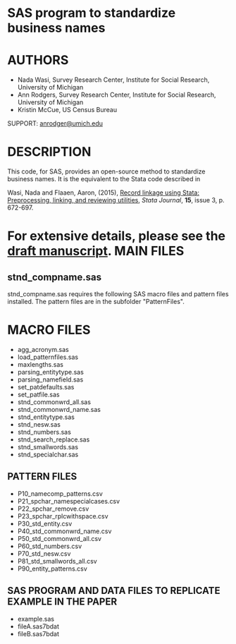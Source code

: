 SAS program to standardize business names
============

AUTHORS
=======
- Nada Wasi,
  Survey Research Center,
  Institute for Social Research,
  University of Michigan
- Ann Rodgers,
  Survey Research Center,
  Institute for Social Research,
  University of Michigan
- Kristin McCue,
  US Census Bureau



SUPPORT:    <anrodger@umich.edu>

DESCRIPTION
===========
This code, for SAS, provides an open-source method to standardize business names. It is the equivalent to the Stata code described in


  Wasi, Nada and Flaaen, Aaron, (2015), [Record linkage using Stata: Preprocessing, linking, and reviewing utilities](http://www.stata-journal.com/article.html?article=dm0082), <i>Stata Journal</i>, <b>15</b>, issue 3, p. 672-697.

For extensive details, please see the [draft manuscript](stndcomp_main_20180604.pdf). 
MAIN FILES
==========

stnd_compname.sas
-----------------

stnd_compname.sas requires the following SAS macro files and pattern files installed.
The pattern files are in the subfolder "PatternFiles".

MACRO FILES
===========
-  agg_acronym.sas
-  load_patternfiles.sas
-  maxlengths.sas
-  parsing_entitytype.sas
-  parsing_namefield.sas
-  set_patdefaults.sas
-  set_patfile.sas
-  stnd_commonwrd_all.sas
-  stnd_commonwrd_name.sas
-  stnd_entitytype.sas
-  stnd_nesw.sas
-  stnd_numbers.sas
-  stnd_search_replace.sas
-  stnd_smallwords.sas
-  stnd_specialchar.sas


PATTERN FILES
-------------
-  P10_namecomp_patterns.csv
-  P21_spchar_namespecialcases.csv
-  P22_spchar_remove.csv
-  P23_spchar_rplcwithspace.csv
-  P30_std_entity.csv
-  P40_std_commonwrd_name.csv
-  P50_std_commonwrd_all.csv
-  P60_std_numbers.csv
-  P70_std_nesw.csv
-  P81_std_smallwords_all.csv
-  P90_entity_patterns.csv


SAS PROGRAM AND DATA FILES TO REPLICATE EXAMPLE IN THE PAPER
------------------------------------------------------------
-  example.sas
-  fileA.sas7bdat
-  fileB.sas7bdat
